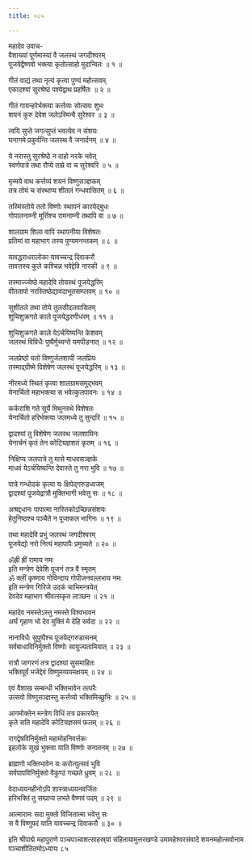 ```yaml
---
title: ०८५

---
```

महादेव उवाच-  
वैशाख्यां पूर्णमास्यां वै जलस्थं जगदीश्वरम्  
पूजयेद्वैष्णवो भक्त्या कृतोत्साहो मुदान्वितः ॥ १ ॥


गीतं वाद्यं तथा नृत्यं कृत्वा पुण्यं महोत्सवम्  
एकादश्यां सुरश्रेष्ठं पश्येद्वाथ प्रहर्षितः ॥ २ ॥


गीतं गायन्हरेर्भक्त्या कर्त्तव्यः सोत्सवः शुभः  
शयनं कुरु देवेश जलेऽस्मिन्वै सुरेश्वर ॥ ३ ॥


त्वयि सुप्ते जगत्सुप्तं भवत्येव न संशयः  
घनागमे प्रकुर्वन्ति जलस्थ वै जनार्दनम् ॥ ४ ॥


ये नरास्तु सुरश्रेष्ठे न दाहो नरके भवेत्  
स्वर्णपात्रे तथा रौप्ये ताम्रे वा च सुरेश्वरि ॥ ५ ॥


मृन्मये वाथ कर्त्तव्यं शयनं विष्णुसञ्ज्ञकम्  
तत्र तोयं च संस्थाप्य शीतलं गन्धवासितम् ॥ ६ ॥


तस्मिंस्तोये ततो विष्णोः स्थापनं कारयेद्बुधः  
गोपालनाम्नी मूर्त्तिश्च रामनाम्नी तथापि वा ॥ ७ ॥


शालग्राम शिला वापि स्थापनीया विशेषतः  
प्रतिमां वा महाभाग तस्य पुण्यमनन्तकम् ॥ ८ ॥


यावद्धराधरालोका यावच्चन्द्र दिवाकरौ  
तावत्तस्य कुले कश्चिन्न भवेद्देवि नारकी ॥ ९ ॥


तस्माज्ज्येष्ठे महादेवि तोयस्थं पूजयेद्धरिम्  
वीततापो नरस्तिष्ठेद्यावदाभूतसम्प्लवम् ॥ १० ॥


सुशीतले तथा तोये तुलसीदलवासितम्  
शुचिशुक्रगते काले पूजयेद्धरणीधरम् ॥ ११ ॥


शुचिशुक्रगते काले येऽर्चयिष्यन्ति केशवम्  
जलस्थं विविधैः पुष्पैर्मुच्यन्ते यमपीडनात् ॥ १२ ॥


जलप्रेष्ठो यतो विष्णुर्जलशायी जलप्रियः  
तस्माद्ग्रीष्मे विशेषेण जलस्थं पूजयेद्धरिम् ॥ १३ ॥


नीरमध्ये स्थितं कृत्वा शालग्रामसमुद्भवम्  
येनार्चितो महाभक्त्या स भवेत्कुलपावनः ॥ १४ ॥


कर्कराशि गते सूर्ये मिथुनस्थे विशेषतः  
येनार्चितो हरिर्भक्त्या जलमध्ये तु सुन्दरि ॥ १५ ॥


द्वादश्यां तु विशेषेण जलस्थ जलशायिनः  
येनार्चनं कृतं तेन कोटियज्ञशतं कृतम् ॥ १६ ॥


निक्षिप्य जलपात्रे तु मासे माधवसञ्ज्ञके  
माधवं येऽर्चयिष्यन्ति देवास्ते तु नरा भुवि ॥ १७ ॥


पात्रे गन्धोदकं कृत्वा यः क्षिपेद्गरुडध्वजम्  
द्वादश्यां पूजयेद्रात्रौ मुक्तिभागी भवेत्तु सः ॥ १८ ॥


अश्रद्दधानः पापात्मा नास्तिकोऽच्छिन्नसंशयः  
हेतुनिष्ठश्च पञ्चैते न पूजाफल भागिनः ॥ १९ ॥


तथा महादेवि प्रभुं जलस्थं जगदीश्वरम्  
पूजयेद्यो नरो नित्यं महापापैः प्रमुच्यते ॥ २० ॥


ॐह्री ह्रीं रामाय नमः  
इति मन्त्रेण देवेशि पूजनं तत्र वै स्मृतम्  
ॐ क्लीं कृष्णाय गोविन्दाय गोपीजनवल्लभाय नमः  
इति मन्त्रेण गिरिजे उदकं चाभिमन्त्रयेत्  
देवदेव महाभाग श्रीवत्सकृत लाञ्छन ॥ २१ ॥


महादेव नमस्तेऽस्तु नमस्ते विश्वभावन  
अर्घं गृहाण भो देव मुक्तिं मे देहि सर्वदा ॥ २२ ॥


नानाविधैः सुपुष्पैश्च पूजयेद्गरुडासनम्  
सर्वबाधाविनिर्मुक्तो विष्णोः सायुज्यतामियात् ॥ २३ ॥


रात्रौ जागरणं तत्र द्वादश्यां सुसमाहितः  
भक्तिपूर्वं भजेद्देवं विष्णुमव्ययमक्षयम् ॥ २४ ॥


एवं वैशाख सम्बन्धी भक्तिभावेन तत्परैः  
उत्सवो विष्णुसञ्ज्ञस्तु कर्त्तव्यो भक्तिमिच्छुभिः ॥ २५ ॥


आगमोक्तेन मन्त्रेण विधिं तत्र प्रकारयेत्  
कृते सति महादेवि कोटियज्ञसमं फलम् ॥ २६ ॥


रागद्वेषविनिर्मुक्तो महामोहनिवर्त्तकः  
इहलोके सुखं भुक्त्वा याति विष्णोः सनातनम् ॥ २७ ॥


ब्राह्मणो भक्तिभावेन यः करोत्युत्सवं भुवि  
सर्वपापविनिर्मुक्तो वैकुण्ठं गच्छते ध्रुवम् ॥ २८ ॥


वेदाध्ययनहीनोऽपि शास्त्राध्ययनवर्जितः  
हरिभक्तिं तु सम्प्राप्य लभते वैष्णवं पदम् ॥ २९ ॥


आत्मारामः सदा मुक्तो विजितात्मा भवेत्तु सः  
स वै विष्णुपदं याति यावच्चन्द्र दिवाकरौ ॥ ३० ॥


इति श्रीपाद्मे महापुराणे पञ्चपञ्चाशत्साहस्र्यां संहितायामुत्तरखण्डे उमामहेश्वरसंवादे शयनमहोत्सवोनाम पञ्चाशीतितमोऽध्यायः ८५